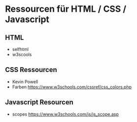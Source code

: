 # Ressourcen für HTML / CSS / Javascript

## HTML

- selfhtml
- w3scools

## CSS Ressourcen

- Kevin Powell
- Farben <https://www.w3schools.com/cssref/css_colors.php>

## Javascript Resourcen

- scopes <https://www.w3schools.com/js/js_scope.asp>

